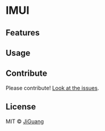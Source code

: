 # IMUI

## Features

## Usage

## Contribute
Please contribute! [Look at the issues](https://github.com/jpush/imui/issues).

## License
MIT © [JiGuang](/LICENSE)